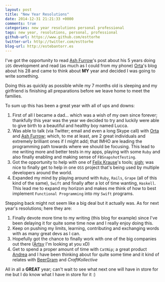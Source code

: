 ```yaml
---
layout: post
title: "New Year Resolutions"
date: 2014-12-31 21:21:33 +0000
comments: true
categories: new year resolutions personal professional
tags: new year, resolutions, personal, professional
github-url: https://www.github.com/esttorhe
twitter-url: http://twitter.com/esttorhe
blog-url: http://estebantorr.es
---
```

[orta]:https://twitter.com/orta
[ash]:https://twitter.com/ashfurrow
[krause]:https://twitter.com/krausefx
[artsy]:https://twitter.com/artsy
[andrea]:https://twitter.com/dredayli

I've got the opportunity to read [Ash Furrow][ash]'s post about his 5 years doing `iOS` development and read (as much as I could from my phone) [Orta][orta]'s blog about his 28 and came to think about **MY** year and decided I was going to write something.

<!-- more -->

Doing this as quickly as possible while my 7 months old is sleeping and my girlfriend is finishing all preparations before we leave home to meet the families.


To sum up this has been a great year with all of ups and downs:

1. First of all I became a dad… which was a wish of my own since forever; thankfully this year was the year we decided to try and luckily were able to give birth to a beautiful and healthy boy named Lucca.
2. Was able to talk (via Twitter; email and even a long Skype call) with [Orta][orta] and [Ash Furrow][ash]; which, to me at least, are 2 great individuals and extremely brilliant ones if I might add; that IMHO are leading the programming path towards where we should be focusing.
This lead to me writing more and better tests in my apps, playing with some `Ruby` and also finally enabling and making sense of `FBSnapshotTesting`.
3. Got the opportunity to help with one of [Felix Krause][krause]'s tools; [sigh](https://github.com/krausefx/sigh); was nice to finally get to help in one `OSS` project that's being used by multiple developers around the world.
4. Expanded my mind by playing around with `Ruby`, `Rails`, `Grape` (all of this kind of the same), `Swift` and finally after a lot of time wanting, `Haskell`. This lead me to expand my horizon and makes me think of how to best implement `Functional Programming` into my `Swift` programs.



Stepping back might not seem like a big deal but it actually was.
As for next year's resolutions; here they are:

1. Finally devote more time to my writing (this blog for example) since I've been delaying it for quite some time now and I really enjoy doing this.
2. Keep on pushing my limits, learning, contributing and exchanging words with as many great devs as I can.
3. Hopefully got the chance to finally work with one of the big companies out there ([Artsy][artsy] I'm looking at you xD)
4. Get to spend a proper amount of time with `CatNip`; a great product [Andrea][andrea] and I have been thinking about for quite some time and it kind of relates with [BeerGram](https://twitter.com/getbeergram) and *CraftKollective*



All in all a __**GREAT**__ year; can't wait to see what next one will have in store for me but I do know what I have in store for it :)